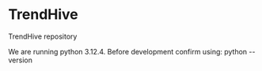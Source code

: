 # TrendHive
TrendHive repository

We are running python 3.12.4. Before development confirm using: python --version
